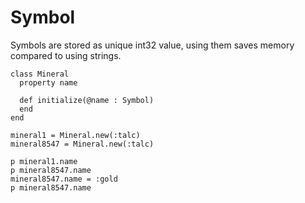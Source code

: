 # Symbol

Symbols are stored as unique int32 value, using them saves memory compared to using strings.

```crystal
class Mineral
  property name

  def initialize(@name : Symbol)
  end
end

mineral1 = Mineral.new(:talc)
mineral8547 = Mineral.new(:talc)

p mineral1.name
p mineral8547.name
mineral8547.name = :gold
p mineral8547.name
```
